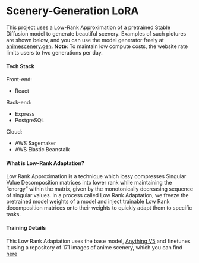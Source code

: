# Scenery-Generation LoRA
This project uses a Low-Rank Approximation of a pretrained Stable Diffusion model to generate beautiful scenery. Examples of such pictures are shown below, and you can use the model generator freely at [animescenery.gen](). **Note**: To maintain low compute costs, the website rate limits users to two generations per day.

#### Tech Stack
Front-end: 
 - React

Back-end:
 - Express
 - PostgreSQL

Cloud: 
 - AWS Sagemaker
 - AWS Elastic Beanstalk

#### What is Low-Rank Adaptation?
Low Rank Approximation is a technique which lossy compresses Singular Value Decomposition matrices into lower rank while maintaining the “energy” within the matrix, given by the monotonically decreasing sequence of singular values. In a process called Low Rank Adaptation, we freeze the pretrained model weights of a model and inject trainable Low Rank decomposition matrices onto their weights to quickly adapt them to specific tasks.

#### Training Details
This Low Rank Adaptation uses the base model, [Anything V5](https://huggingface.co/stablediffusionapi/anything-v5) and finetunes it using a repository of 171 images of anime scenery, which you can find [here]()


